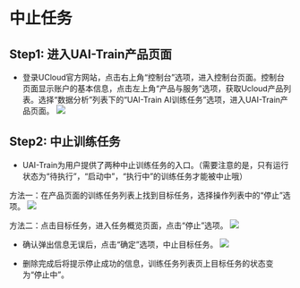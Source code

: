 

# 中止任务

## Step1: 进入UAI-Train产品页面

-  登录UCloud官方网站，点击右上角“控制台”选项，进入控制台页面。控制台页面显示账户的基本信息，点击左上角“产品与服务”选项，获取Ucloud产品列表。选择“数据分析”列表下的“UAI-Train AI训练任务”选项，进入UAI-Train产品页面。
![](ai/uai-train/images/set-up/ai产品.jpg)

## Step2: 中止训练任务

- UAI-Train为用户提供了两种中止训练任务的入口。（需要注意的是，只有运行状态为“待执行”，“启动中”，“执行中”的训练任务才能被中止哦）

方法一：在产品页面的训练任务列表上找到目标任务，选择操作列表中的“停止”选项。
![](ai/uai-train/images/set-up/stopjob_info.png)

方法二：点击目标任务，进入任务概览页面，点击“停止”选项。
![](ai/uai-train/images/set-up/stopjob_case2.png)

- 确认弹出信息无误后，点击“确定”选项，中止目标任务。
![](ai/uai-train/images/set-up/stopjob_info.png)

- 删除完成后将提示停止成功的信息，训练任务列表页上目标任务的状态变为“停止中”。

